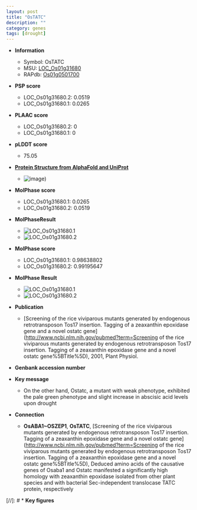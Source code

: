 ```yaml
---
layout: post
title: "OsTATC"
description: ""
category: genes
tags: [drought]
---
```


* **Information**  
    + Symbol: OsTATC  
    + MSU: [LOC_Os01g31680](http://rice.plantbiology.msu.edu/cgi-bin/ORF_infopage.cgi?orf=LOC_Os01g31680)  
    + RAPdb: [Os01g0501700](http://rapdb.dna.affrc.go.jp/viewer/gbrowse_details/irgsp1?name=Os01g0501700)  

* **PSP score**  
    + LOC_Os01g31680.2: 0.0519 
    + LOC_Os01g31680.1: 0.0265 

* **PLAAC score**  
    + LOC_Os01g31680.2: 0 
    + LOC_Os01g31680.1: 0 

* **pLDDT score**
    + 75.05

* **[Protein Structure from AlphaFold and UniProt](https://www.uniprot.org/uniprotkb/Q9AVE6/entry#structure)**
    + ![image](https://ricepsp.github.io/images/Q9/AF-Q9AVE6-F1.png))

* **MolPhase score**
    + LOC_Os01g31680.1: 0.0265
    + LOC_Os01g31680.2: 0.0519

* **MolPhaseResult**
    + ![LOC_Os01g31680.1](https://ricepsp.github.io/pictures/LOC_Os01g/LOC_Os01g31680.1.png)
    + ![LOC_Os01g31680.2](https://ricepsp.github.io/pictures/LOC_Os01g/LOC_Os01g31680.2.png)

* **MolPhase score**
    + LOC_Os01g31680.1: 0.98638802
    + LOC_Os01g31680.2: 0.99195647

* **MolPhase Result**
    + ![LOC_Os01g31680.1](https://304243504.github.io/Pictures/LOC_Os01g/LOC_Os01g31680.1.png)
    + ![LOC_Os01g31680.2](https://304243504.github.io/Pictures/LOC_Os01g/LOC_Os01g31680.2.png)

* **Publication**  
    + [Screening of the rice viviparous mutants generated by endogenous retrotransposon Tos17 insertion. Tagging of a zeaxanthin epoxidase gene and a novel ostatc gene](http://www.ncbi.nlm.nih.gov/pubmed?term=Screening of the rice viviparous mutants generated by endogenous retrotransposon Tos17 insertion. Tagging of a zeaxanthin epoxidase gene and a novel ostatc gene%5BTitle%5D), 2001, Plant Physiol.

* **Genbank accession number**  

* **Key message**  
    + On the other hand, Ostatc, a mutant with weak phenotype, exhibited the pale green phenotype and slight increase in abscisic acid levels upon drought

* **Connection**  
    + __OsABA1~OSZEP1__, __OsTATC__, [Screening of the rice viviparous mutants generated by endogenous retrotransposon Tos17 insertion. Tagging of a zeaxanthin epoxidase gene and a novel ostatc gene](http://www.ncbi.nlm.nih.gov/pubmed?term=Screening of the rice viviparous mutants generated by endogenous retrotransposon Tos17 insertion. Tagging of a zeaxanthin epoxidase gene and a novel ostatc gene%5BTitle%5D), Deduced amino acids of the causative genes of Osaba1 and Ostatc manifested a significantly high homology with zeaxanthin epoxidase isolated from other plant species and with bacterial Sec-independent translocase TATC protein, respectively

[//]: # * **Key figures**  


